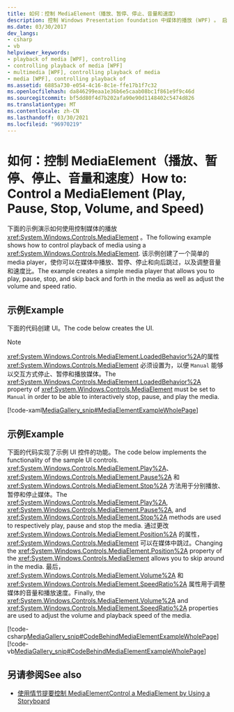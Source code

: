 ```yaml
---
title: 如何：控制 MediaElement（播放、暂停、停止、音量和速度）
description: 控制 Windows Presentation foundation 中媒体的播放 (WPF) 。 启动、停止、暂停、跳过和调整音量和速度。
ms.date: 03/30/2017
dev_langs:
- csharp
- vb
helpviewer_keywords:
- playback of media [WPF], controlling
- controlling playback of media [WPF]
- multimedia [WPF], controlling playback of media
- media [WPF], controlling playback of
ms.assetid: 6885a730-e054-4c16-8c1e-ffe17b1f7c32
ms.openlocfilehash: da846299eaa1e36b6e5caab08bc1f861e9f9c46d
ms.sourcegitcommit: bf5dd80f4d7b202afa90e90d1148402c5474d826
ms.translationtype: MT
ms.contentlocale: zh-CN
ms.lasthandoff: 03/30/2021
ms.locfileid: "96970219"
---
```

# <a name="how-to-control-a-mediaelement-play-pause-stop-volume-and-speed"></a><span data-ttu-id="26eca-104">如何：控制 MediaElement（播放、暂停、停止、音量和速度）</span><span class="sxs-lookup"><span data-stu-id="26eca-104">How to: Control a MediaElement (Play, Pause, Stop, Volume, and Speed)</span></span>
<span data-ttu-id="26eca-105">下面的示例演示如何使用控制媒体的播放 <xref:System.Windows.Controls.MediaElement> 。</span><span class="sxs-lookup"><span data-stu-id="26eca-105">The following example shows how to control playback of media using a <xref:System.Windows.Controls.MediaElement>.</span></span> <span data-ttu-id="26eca-106">该示例创建了一个简单的 media player，使你可以在媒体中播放、暂停、停止和向后跳过，以及调整音量和速度比。</span><span class="sxs-lookup"><span data-stu-id="26eca-106">The example creates a simple media player that allows you to play, pause, stop, and skip back and forth in the media as well as adjust the volume and speed ratio.</span></span>  
  
## <a name="example"></a><span data-ttu-id="26eca-107">示例</span><span class="sxs-lookup"><span data-stu-id="26eca-107">Example</span></span>  
 <span data-ttu-id="26eca-108">下面的代码创建 UI。</span><span class="sxs-lookup"><span data-stu-id="26eca-108">The code below creates the UI.</span></span>  
  
> [!NOTE]
> <span data-ttu-id="26eca-109"><xref:System.Windows.Controls.MediaElement.LoadedBehavior%2A>的属性 <xref:System.Windows.Controls.MediaElement> 必须设置为，以便 `Manual` 能够以交互方式停止、暂停和播放媒体。</span><span class="sxs-lookup"><span data-stu-id="26eca-109">The <xref:System.Windows.Controls.MediaElement.LoadedBehavior%2A> property of <xref:System.Windows.Controls.MediaElement> must be set to `Manual` in order to be able to interactively stop, pause, and play the media.</span></span>  
  
 [!code-xaml[MediaGallery_snip#MediaElementExampleWholePage](~/samples/snippets/visualbasic/VS_Snippets_Wpf/MediaGallery_snip/VB/MediaElementExample.xaml#mediaelementexamplewholepage)]  
  
## <a name="example"></a><span data-ttu-id="26eca-110">示例</span><span class="sxs-lookup"><span data-stu-id="26eca-110">Example</span></span>  
 <span data-ttu-id="26eca-111">下面的代码实现了示例 UI 控件的功能。</span><span class="sxs-lookup"><span data-stu-id="26eca-111">The code below implements the functionality of the sample UI controls.</span></span> <span data-ttu-id="26eca-112"><xref:System.Windows.Controls.MediaElement.Play%2A>、 <xref:System.Windows.Controls.MediaElement.Pause%2A> 和 <xref:System.Windows.Controls.MediaElement.Stop%2A> 方法用于分别播放、暂停和停止媒体。</span><span class="sxs-lookup"><span data-stu-id="26eca-112">The <xref:System.Windows.Controls.MediaElement.Play%2A>, <xref:System.Windows.Controls.MediaElement.Pause%2A>, and <xref:System.Windows.Controls.MediaElement.Stop%2A> methods are used to respectively play, pause and stop the media.</span></span> <span data-ttu-id="26eca-113">通过更改 <xref:System.Windows.Controls.MediaElement.Position%2A> 的属性， <xref:System.Windows.Controls.MediaElement> 可以在媒体中跳过。</span><span class="sxs-lookup"><span data-stu-id="26eca-113">Changing the <xref:System.Windows.Controls.MediaElement.Position%2A> property of the <xref:System.Windows.Controls.MediaElement> allows you to skip around in the media.</span></span> <span data-ttu-id="26eca-114">最后， <xref:System.Windows.Controls.MediaElement.Volume%2A> 和 <xref:System.Windows.Controls.MediaElement.SpeedRatio%2A> 属性用于调整媒体的音量和播放速度。</span><span class="sxs-lookup"><span data-stu-id="26eca-114">Finally, the <xref:System.Windows.Controls.MediaElement.Volume%2A> and <xref:System.Windows.Controls.MediaElement.SpeedRatio%2A> properties are used to adjust the volume and playback speed of the media.</span></span>  
  
 [!code-csharp[MediaGallery_snip#CodeBehindMediaElementExampleWholePage](~/samples/snippets/csharp/VS_Snippets_Wpf/MediaGallery_snip/CSharp/MediaElementExample.xaml.cs#codebehindmediaelementexamplewholepage)]
 [!code-vb[MediaGallery_snip#CodeBehindMediaElementExampleWholePage](~/samples/snippets/visualbasic/VS_Snippets_Wpf/MediaGallery_snip/VB/MediaElementExample.xaml.vb#codebehindmediaelementexamplewholepage)]  
  
## <a name="see-also"></a><span data-ttu-id="26eca-115">另请参阅</span><span class="sxs-lookup"><span data-stu-id="26eca-115">See also</span></span>

- [<span data-ttu-id="26eca-116">使用情节提要控制 MediaElement</span><span class="sxs-lookup"><span data-stu-id="26eca-116">Control a MediaElement by Using a Storyboard</span></span>](how-to-control-a-mediaelement-by-using-a-storyboard.md)

